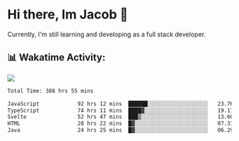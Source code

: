 # Hi there, Im Jacob 👋
Currently, I'm still learning and developing as a full stack developer.

## 📊 Wakatime Activity:

![](https://wakatime.com/share/@bfeff6fe-7f39-433c-bc17-53e716b9a274/5ea5f349-8c2f-4586-bc8c-eb76702f8e49.svg)

<!--START_SECTION:waka-->

```txt
Total Time: 386 hrs 55 mins

JavaScript            92 hrs 12 mins  ██████░░░░░░░░░░░░░░░░░░░   23.76 %
TypeScript            74 hrs 11 mins  ████▓░░░░░░░░░░░░░░░░░░░░   19.11 %
Svelte                52 hrs 47 mins  ███▒░░░░░░░░░░░░░░░░░░░░░   13.60 %
HTML                  28 hrs 22 mins  █▓░░░░░░░░░░░░░░░░░░░░░░░   07.31 %
Java                  24 hrs 25 mins  █▓░░░░░░░░░░░░░░░░░░░░░░░   06.29 %
```

<!--END_SECTION:waka-->
